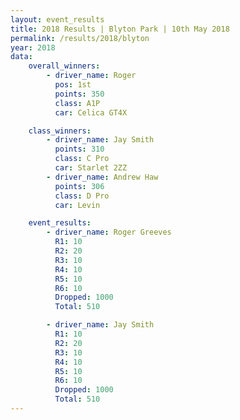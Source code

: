 ```yaml
---
layout: event_results
title: 2018 Results | Blyton Park | 10th May 2018
permalink: /results/2018/blyton
year: 2018
data:
    overall_winners:
        - driver_name: Roger 
          pos: 1st
          points: 350
          class: A1P
          car: Celica GT4X

    class_winners:
        - driver_name: Jay Smith
          points: 310
          class: C Pro
          car: Starlet 2ZZ
        - driver_name: Andrew Haw
          points: 306
          class: D Pro
          car: Levin

    event_results: 
        - driver_name: Roger Greeves
          R1: 10
          R2: 20
          R3: 10
          R4: 10
          R5: 10
          R6: 10
          Dropped: 1000
          Total: 510

        - driver_name: Jay Smith
          R1: 10
          R2: 20
          R3: 10
          R4: 10
          R5: 10
          R6: 10
          Dropped: 1000
          Total: 510
---
```

